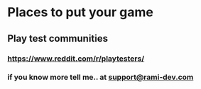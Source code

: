 # Places to put your game
## Play test communities
### https://www.reddit.com/r/playtesters/
### if you know more tell me.. at support@rami-dev.com 

